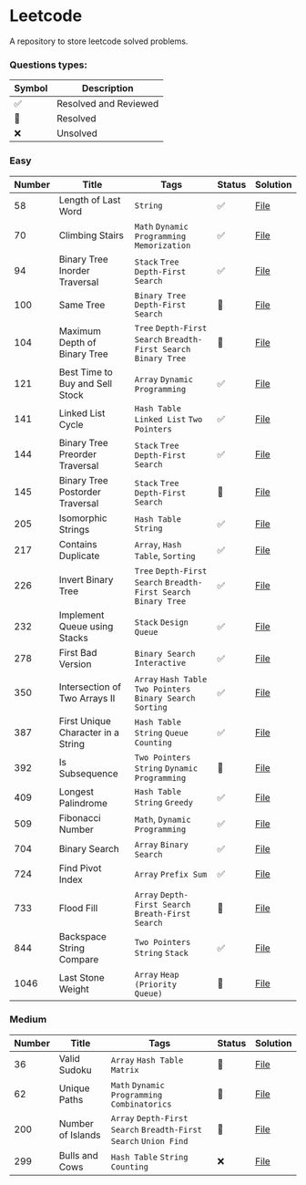 # Leetcode

A repository to store leetcode solved problems.

### Questions types: 

| Symbol              | Description           |
|---------------------|-----------------------|
| :white_check_mark:  | Resolved and Reviewed |
| :construction:      | Resolved              |
| :x:                 | Unsolved              |

### Easy

| Number | Title                              | Tags                                                             | Status             | Solution                                                                                                               |
|--------|------------------------------------|------------------------------------------------------------------|--------------------|------------------------------------------------------------------------------------------------------------------------|
| 58     | Length of Last Word                | `String`                                                         | :white_check_mark: | [File](https://github.com/johnazedo/interview-questions/blob/main/leetcode/easy/length_of_last_word.go)                |  
| 70     | Climbing Stairs                    | `Math` `Dynamic Programming` `Memorization`                      | :white_check_mark: | [File](https://github.com/johnazedo/interview-questions/blob/main/leetcode/easy/climbing_stairs.go)                    | 
| 94     | Binary Tree Inorder Traversal      | `Stack` `Tree` `Depth-First Search`                              | :white_check_mark: | [File](https://github.com/johnazedo/interview-questions/blob/main/leetcode/easy/binary_tree_inorder_traversal.go)      |
| 100    | Same Tree                          | `Binary Tree` `Depth-First Search`                               | :construction:     | [File](https://github.com/johnazedo/interview-questions/blob/main/leetcode/easy/same_tree.go)                          |
| 104    | Maximum Depth of Binary Tree       | `Tree` `Depth-First Search` `Breadth-First Search` `Binary Tree` | :construction:     | [File](https://github.com/johnazedo/interview-questions/blob/main/leetcode/easy/maximun_depth_of_binary_tree.go)       |
| 121    | Best Time to Buy and Sell Stock    | `Array` `Dynamic Programming`                                    | :white_check_mark: | [File](https://github.com/johnazedo/interview-questions/blob/main/leetcode/easy/best_time_to_buy_and_sell_stock.go)    |
| 141    | Linked List Cycle                  | `Hash Table` `Linked List` `Two Pointers`                        | :white_check_mark: | [File](https://github.com/johnazedo/interview-questions/blob/main/leetcode/easy/linked_list_cycle.go)                  | 
| 144    | Binary Tree Preorder Traversal     | `Stack` `Tree` `Depth-First Search`                              | :white_check_mark: | [File](https://github.com/johnazedo/interview-questions/blob/main/leetcode/easy/binary_tree_preorder_traversal.go)     |
| 145    | Binary Tree Postorder Traversal    | `Stack` `Tree` `Depth-First Search`                              | :construction:     | [File](https://github.com/johnazedo/interview-questions/blob/main/leetcode/easy/binary_tree_postorder_traversal.go)    |
| 205    | Isomorphic Strings                 | `Hash Table` `String`                                            | :white_check_mark: | [File](https://github.com/johnazedo/interview-questions/blob/main/leetcode/easy/isomorphic_strings.go)                 |
| 217    | Contains Duplicate                 | `Array`, `Hash Table`, `Sorting`                                 | :white_check_mark: | [File](https://github.com/johnazedo/interview-questions/blob/main/leetcode/easy/contains_duplicate.go)                 |
| 226    | Invert Binary Tree                 | `Tree` `Depth-First Search` `Breadth-First Search` `Binary Tree` | :white_check_mark: | [File](https://github.com/johnazedo/interview-questions/blob/main/leetcode/easy/invert_binary_tree.go)                 |
| 232    | Implement Queue using Stacks       | `Stack` `Design` `Queue`                                         | :white_check_mark: | [File](https://github.com/johnazedo/interview-questions/blob/main/leetcode/easy/implement_queue_using_stacks.go)       |
| 278    | First Bad Version                  | `Binary Search` `Interactive`                                    | :white_check_mark: | [File](https://github.com/johnazedo/interview-questions/blob/main/leetcode/easy/first_bad_version.go)                  |
| 350    | Intersection of Two Arrays II      | `Array` `Hash Table` `Two Pointers` `Binary Search` `Sorting`    | :white_check_mark: | [File](https://github.com/johnazedo/interview-questions/blob/main/leetcode/easy/intersection_of_two_arrays_two.go)     |
| 387    | First Unique Character in a String | `Hash Table` `String` `Queue` `Counting`                         | :white_check_mark: | [File](https://github.com/johnazedo/interview-questions/blob/main/leetcode/easy/first_unique_character_in_a_string.go) |
| 392    | Is Subsequence                     | `Two Pointers` `String` `Dynamic Programming`                    | :construction:     | [File](https://github.com/johnazedo/interview-questions/blob/main/leetcode/easy/is_subsequence.go)                     |
| 409    | Longest Palindrome                 | `Hash Table` `String` `Greedy`                                   | :white_check_mark: | [File](https://github.com/johnazedo/interview-questions/blob/main/leetcode/easy/longest_palindrome.go)                 |
| 509    | Fibonacci Number                   | `Math`, `Dynamic Programming`                                    | :white_check_mark: | [File](https://github.com/johnazedo/interview-questions/blob/main/leetcode/easy/fibonacci_number.go)                   |
| 704    | Binary Search                      | `Array` `Binary Search`                                          | :white_check_mark: | [File](https://github.com/johnazedo/interview-questions/blob/main/leetcode/easy/binary_search.go)                      |
| 724    | Find Pivot Index                   | `Array` `Prefix Sum`                                             | :white_check_mark: | [File](https://github.com/johnazedo/interview-questions/blob/main/leetcode/easy/find_pivot_index.go)                   |
| 733    | Flood Fill                         | `Array` `Depth-First Search` `Breath-First Search`               | :construction:     | [File](https://github.com/johnazedo/interview-questions/blob/main/leetcode/easy/flood_fill.go)                         |
| 844    | Backspace String Compare           | `Two Pointers` `String` `Stack`                                  | :white_check_mark: | [File](https://github.com/johnazedo/interview-questions/blob/main/leetcode/easy/backspace_string_compare.go)           |
| 1046   | Last Stone Weight                  | `Array` `Heap (Priority Queue)`                                  | :construction:     | [File](https://github.com/johnazedo/interview-questions/blob/main/leetcode/easy/last_stone_weight.go)                  |

### Medium

| Number | Title             | Tags                                                             | Status         | Solution                                                                                                |
|--------|-------------------|------------------------------------------------------------------|----------------|---------------------------------------------------------------------------------------------------------|
| 36     | Valid Sudoku      | `Array` `Hash Table` `Matrix`                                    | :construction: | [File](https://github.com/johnazedo/interview-questions/blob/main/leetcode/medium/valid_sudoku.go)      |
| 62     | Unique Paths      | `Math` `Dynamic Programming` `Combinatorics`                     | :construction: | [File](https://github.com/johnazedo/interview-questions/blob/main/leetcode/medium/unique_paths.go)      |
| 200    | Number of Islands | `Array` `Depth-First Search` `Breadth-First Search` `Union Find` | :construction: | [File](https://github.com/johnazedo/interview-questions/blob/main/leetcode/medium/number_of_islands.go) |
| 299    | Bulls and Cows    | `Hash Table` `String` `Counting`                                 | :x:            | [File](https://github.com/johnazedo/interview-questions/blob/main/leetcode/medium/bulls_and_cows.go)    |